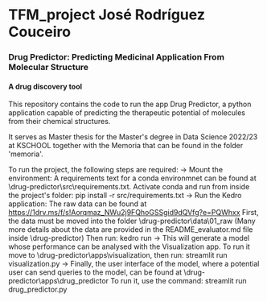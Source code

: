 # TFM_project José Rodríguez Couceiro
### Drug Predictor: Predicting Medicinal Application From Molecular Structure
#### A drug discovery tool

This repository contains the code to run the app Drug Predictor,
a python application capable of predicting the therapeutic potential of molecules from their chemical structures.

It serves as Master thesis for the Master's degree in Data Science 2022/23 at KSCHOOL together with the Memoria that can be found in the folder 'memoria'.


To run the project, the following steps are required:
 -> Mount the environment:
     A requirements text for a conda environmnet can be found at \drug-predictor\src\requirements.txt.
     Activate conda and run from inside the project's folder:
          pip install -r src/requirements.txt
 -> Run the Kedro application:
     The raw data can be found at https://1drv.ms/f/s!Aorqmaz_NWu2j9FQhoGSSgid9dQVfg?e=PQWhxx
     First, the data must be moved into the folder \drug-predictor\data\01_raw
     (Many more details about the data are provided in the README_evaluator.md file inside \drug-predictor)
     Then run:
         kedro run
 -> This will generate a model whose performance can be analysed with the Visualization app.
      To run it move to \drug-predictor\apps\visualization, then run:
          streamlit run visualization.py
 -> Finally, the user interface of the model, where a potential user can send queries to the model, can be found at \drug-predictor\apps\drug_predictor
     To run it, use the command:
         streamlit run drug_predictor.py
